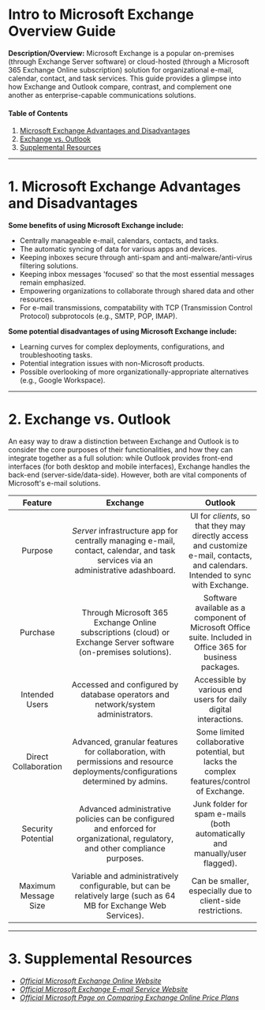 # Intro to Microsoft Exchange Overview Guide

**Description/Overview:** Microsoft Exchange is a popular on-premises (through Exchange Server software) or cloud-hosted (through a Microsoft 365 Exchange Online subscription) solution for organizational e-mail, calendar, contact, and task services. This guide provides a glimpse into how Exchange and Outlook compare, contrast, and complement one another as enterprise-capable communications solutions.

#### Table of Contents

1. [Microsoft Exchange Advantages and Disadvantages](#exchange)
2. [Exchange vs. Outlook](#outlook)
3. [Supplemental Resources](#supplemental)

<hr />

# 1. <a name="exchange">Microsoft Exchange Advantages and Disadvantages</a>

**Some benefits of using Microsoft Exchange include:**

* Centrally manageable e-mail, calendars, contacts, and tasks.
* The automatic syncing of data for various apps and devices.
* Keeping inboxes secure through anti-spam and anti-malware/anti-virus filtering solutions.
* Keeping inbox messages 'focused' so that the most essential messages remain emphasized.
* Empowering organizations to collaborate through shared data and other resources.
* For e-mail transmissions, compatability with TCP (Transmission Control Protocol) subprotocols (e.g., SMTP, POP, IMAP).

**Some potential disadvantages of using Microsoft Exchange include:**

* Learning curves for complex deployments, configurations, and troubleshooting tasks.
* Potential integration issues with non-Microsoft products.
* Possible overlooking of more organizationally-appropriate alternatives (e.g., Google Workspace).

<hr />

# 2. <a name="outlook">Exchange vs. Outlook</a>

An easy way to draw a distinction between Exchange and Outlook is to consider the core purposes of their functionalities, and how they can integrate together as a full solution: while Outlook provides front-end interfaces (for both desktop and mobile interfaces), Exchange handles the back-end (server-side/data-side). However, both are vital components of Microsoft's e-mail solutions.

| Feature | Exchange | Outlook |
| :-----: | :-----: | :-----: |
| Purpose | *Server* infrastructure app for centrally managing e-mail, contact, calendar, and task services via an administrative adashboard. | UI for *clients*, so that they may directly access and customize e-mail, contacts, and calendars. Intended to sync with Exchange. |
| Purchase | Through Microsoft 365 Exchange Online subscriptions (cloud) or Exchange Server software (on-premises solutions). | Software available as a component of Microsoft Office suite. Included in Office 365 for business packages. |
| Intended Users | Accessed and configured by database operators and network/system administrators. | Accessible by various end users for daily digital interactions. |
| Direct Collaboration | Advanced, granular features for collaboration, with permissions and resource deployments/configurations determined by admins. | Some limited collaborative potential, but lacks the complex features/control of Exchange. |
| Security Potential | Advanced administrative policies can be configured and enforced for organizational, regulatory, and other compliance purposes. | Junk folder for spam e-mails (both automatically and manually/user flagged). |
| Maximum Message Size | Variable and administratively configurable, but can be relatively large (such as 64 MB for Exchange Web Services). | Can be smaller, especially due to client-side restrictions. |

<hr />

# 3. <a name="supplemental">Supplemental Resources</a>

* *[Official Microsoft Exchange Online Website](https://www.microsoft.com/en-us/microsoft-365/exchange/exchange-online)*
* *[Official Microsoft Exchange E-mail Service Website](https://www.microsoft.com/en-us/microsoft-365/exchange/email)*
* *[Official Microsoft Page on Comparing Exchange Online Price Plans](https://www.microsoft.com/en-us/microsoft-365/exchange/compare-microsoft-exchange-online-plans)*
